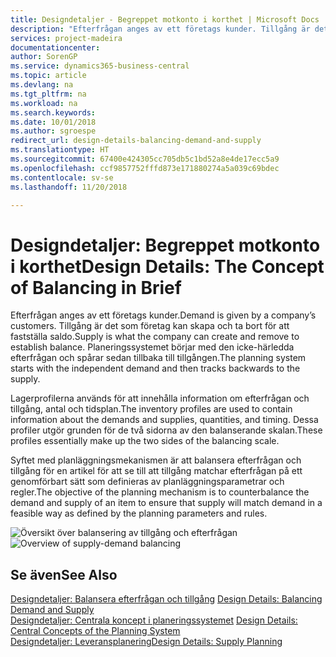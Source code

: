 ```yaml
---
title: Designdetaljer - Begreppet motkonto i korthet | Microsoft Docs
description: "Efterfrågan anges av ett företags kunder. Tillgång är det som företag kan skapa och ta bort för att fastställa saldo. Planeringssystemet börjar med den icke-härledda efterfrågan och spårar sedan tillbaka till tillgången."
services: project-madeira
documentationcenter: 
author: SorenGP
ms.service: dynamics365-business-central
ms.topic: article
ms.devlang: na
ms.tgt_pltfrm: na
ms.workload: na
ms.search.keywords: 
ms.date: 10/01/2018
ms.author: sgroespe
redirect_url: design-details-balancing-demand-and-supply
ms.translationtype: HT
ms.sourcegitcommit: 67400e424305cc705db5c1bd52a8e4de17ecc5a9
ms.openlocfilehash: ccf9857752fffd873e171880274a5a039c69bdec
ms.contentlocale: sv-se
ms.lasthandoff: 11/20/2018

---
```

# <a name="design-details-the-concept-of-balancing-in-brief"></a><span data-ttu-id="c3ba9-105">Designdetaljer: Begreppet motkonto i korthet</span><span class="sxs-lookup"><span data-stu-id="c3ba9-105">Design Details: The Concept of Balancing in Brief</span></span>
<span data-ttu-id="c3ba9-106">Efterfrågan anges av ett företags kunder.</span><span class="sxs-lookup"><span data-stu-id="c3ba9-106">Demand is given by a company’s customers.</span></span> <span data-ttu-id="c3ba9-107">Tillgång är det som företag kan skapa och ta bort för att fastställa saldo.</span><span class="sxs-lookup"><span data-stu-id="c3ba9-107">Supply is what the company can create and remove to establish balance.</span></span> <span data-ttu-id="c3ba9-108">Planeringssystemet börjar med den icke-härledda efterfrågan och spårar sedan tillbaka till tillgången.</span><span class="sxs-lookup"><span data-stu-id="c3ba9-108">The planning system starts with the independent demand and then tracks backwards to the supply.</span></span>  

 <span data-ttu-id="c3ba9-109">Lagerprofilerna används för att innehålla information om efterfrågan och tillgång, antal och tidsplan.</span><span class="sxs-lookup"><span data-stu-id="c3ba9-109">The inventory profiles are used to contain information about the demands and supplies, quantities, and timing.</span></span> <span data-ttu-id="c3ba9-110">Dessa profiler utgör grunden för de två sidorna av den balanserande skalan.</span><span class="sxs-lookup"><span data-stu-id="c3ba9-110">These profiles essentially make up the two sides of the balancing scale.</span></span>  

 <span data-ttu-id="c3ba9-111">Syftet med planläggningsmekanismen är att balansera efterfrågan och tillgång för en artikel för att se till att tillgång matchar efterfrågan på ett genomförbart sätt som definieras av planläggningsparametrar och regler.</span><span class="sxs-lookup"><span data-stu-id="c3ba9-111">The objective of the planning mechanism is to counterbalance the demand and supply of an item to ensure that supply will match demand in a feasible way as defined by the planning parameters and rules.</span></span>  

 <span data-ttu-id="c3ba9-112">![Översikt över balansering av tillgång och efterfrågan](media/nav_app_supply_planning_2_balancing.png "Översikt över balansering av tillgång och efterfrågan")</span><span class="sxs-lookup"><span data-stu-id="c3ba9-112">![Overview of supply-demand balancing](media/nav_app_supply_planning_2_balancing.png "Overview of supply-demand balancing")</span></span>  

## <a name="see-also"></a><span data-ttu-id="c3ba9-113">Se även</span><span class="sxs-lookup"><span data-stu-id="c3ba9-113">See Also</span></span>  
 <span data-ttu-id="c3ba9-114">[Designdetaljer: Balansera efterfrågan och tillgång](design-details-balancing-demand-and-supply.md) </span><span class="sxs-lookup"><span data-stu-id="c3ba9-114">[Design Details: Balancing Demand and Supply](design-details-balancing-demand-and-supply.md) </span></span>  
 <span data-ttu-id="c3ba9-115">[Designdetaljer: Centrala koncept i planeringssystemet](design-details-central-concepts-of-the-planning-system.md) </span><span class="sxs-lookup"><span data-stu-id="c3ba9-115">[Design Details: Central Concepts of the Planning System](design-details-central-concepts-of-the-planning-system.md) </span></span>  
 [<span data-ttu-id="c3ba9-116">Designdetaljer: Leveransplanering</span><span class="sxs-lookup"><span data-stu-id="c3ba9-116">Design Details: Supply Planning</span></span>](design-details-supply-planning.md)

